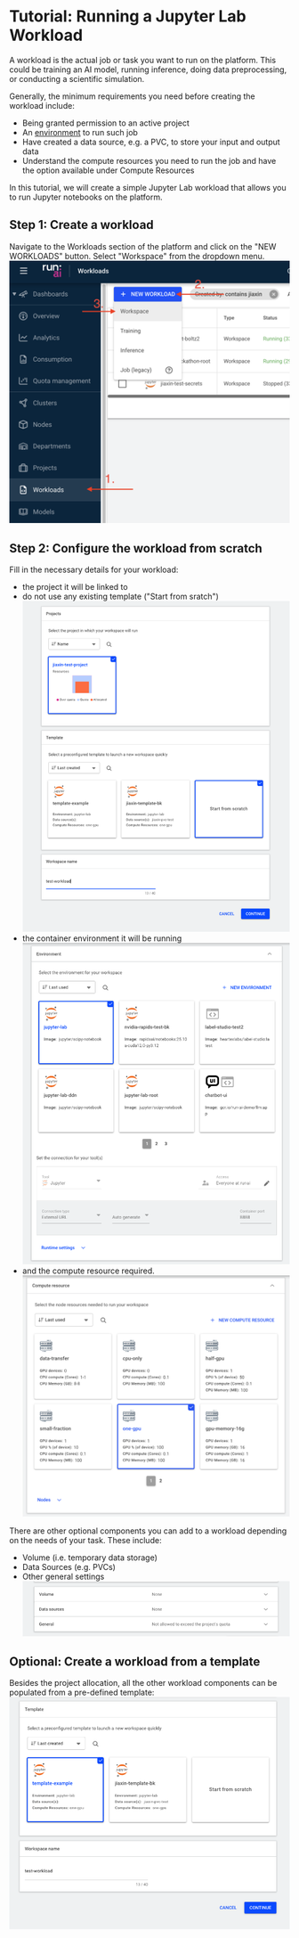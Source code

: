 # Tutorial: Running a Jupyter Lab Workload
A workload is the actual job or task you want to run on the platform. This could be training an AI model, running inference, doing data preprocessing, or conducting a scientific simulation.

Generally, the minimum requirements you need before creating the workload include:

* Being granted permission to an active project
* An [environment](environments.md) to run such job
* Have created a data source, e.g. a PVC, to store your input and output data
* Understand the compute resources you need to run the job and have the option available under Compute Resources

In this tutorial, we will create a simple Jupyter Lab workload that allows you to run Jupyter notebooks on the platform.

## Step 1: Create a workload
Navigate to the Workloads section of the platform and click on the "NEW WORKLOADS" button. Select "Workspace" from the dropdown menu.
![New workload](../fig/workload_create_workspace.png)

## Step 2: Configure the workload from scratch
Fill in the necessary details for your workload:

* the project it will be linked to
* do not use any existing template ("Start from sratch")
![Project and Template](../fig/workload_definition.png)
* the container environment it will be running
![Software environment](../fig/workload_environment.png)
* and the compute resource required.
![Compute resource](../fig/workload_comp_resource.png)

There are other optional components you can add to a workload depending on the needs of your task. These include:

* Volume (i.e. temporary data storage)
* Data Sources (e.g. PVCs)
* Other general settings
![](../fig/workload_additional_setups.png)

## Optional: Create a workload from a template
Besides the project allocation, all the other workload components can be populated from a pre-defined template:
![Create workload from existing template](../fig/workload_template.png)